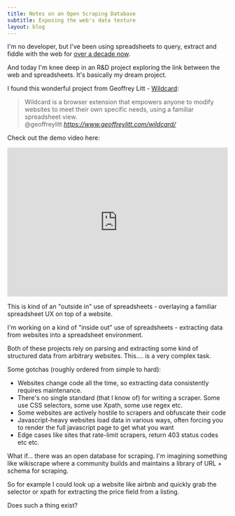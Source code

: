 ```yaml
---
title: Notes on an Open Scraping Database
subtitle: Exposing the web's data texture
layout: blog
---
```


I'm no developer, but I've been using spreadsheets to query, extract and fiddle with the web for [over a decade now](https://web.archive.org/web/20110129014147/http://www.distilled.co.uk/blog/seo/how-to-build-agile-seo-tools-using-google-docs/).

And today I'm knee deep in an R&D project exploring the link between the web and spreadsheets. It's basically my dream project.

I found this wonderful project from Geoffrey Litt - [Wildcard](https://www.geoffreylitt.com/wildcard/):

<blockquote class="quoteback" darkmode="" data-title="Wildcard" data-author="@geoffreylitt" cite="https://www.geoffreylitt.com/wildcard/">
Wildcard is a browser extension that empowers anyone to modify websites to meet their own specific needs, using a familiar spreadsheet view. 
<footer>@geoffreylitt <cite><a href="https://www.geoffreylitt.com/wildcard/">https://www.geoffreylitt.com/wildcard/</a></cite></footer>
</blockquote>
<script note="" src="https://cdn.jsdelivr.net/gh/Blogger-Peer-Review/quotebacks@1/quoteback.js"></script>

Check out the demo video here:

<div style="position: relative; padding-bottom: 67.6056338028169%; height: 0;"><iframe src="https://www.loom.com/embed/4c1799d671f04c11810775d8df4783ed" frameborder="0" webkitallowfullscreen mozallowfullscreen allowfullscreen style="position: absolute; top: 0; left: 0; width: 100%; height: 100%;"></iframe></div>

This is kind of an "outside in" use of spreadsheets - overlaying a familiar spreadsheet UX on top of a website.

I'm working on a kind of "inside out" use of spreadsheets - extracting data from websites into a spreadsheet environment.

Both of these projects rely on parsing and extracting some kind of structured data from arbitrary websites. This.... is a very complex task.

Some gotchas (roughly ordered from simple to hard):

- Websites change code all the time, so extracting data consistently requires maintenance.
- There's no single standard (that I know of) for writing a scraper. Some use CSS selectors, some use Xpath, some use regex etc.
- Some websites are actively hostile to scrapers and obfuscate their code
- Javascript-heavy websites load data in various ways, often forcing you to render the full javascript page to get what you want
- Edge cases like sites that rate-limit scrapers, return 403 status codes etc etc.

What if... there was an open database for scraping. I'm imagining something like wikiscrape where a community builds and maintains a library of URL + schema for scraping.

So for example I could look up a website like airbnb and quickly grab the selector or xpath for extracting the price field from a listing.

Does such a thing exist?


